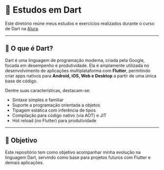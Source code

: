 # 🎯 Estudos em Dart

Este diretório reúne meus estudos e exercícios realizados durante o curso de Dart na [Alura](https://www.alura.com.br/).

---

## 💬 O que é Dart?

Dart é uma linguagem de programação moderna, criada pela Google, focada em desempenho e produtividade. Ela é amplamente utilizada no desenvolvimento de aplicações multiplataforma com **Flutter**, permitindo criar apps nativos para **Android, iOS, Web e Desktop** a partir de uma única base de código.

Dentre suas características, destacam-se:

- Sintaxe simples e familiar
- Suporte a programação orientada a objetos
- Tipagem estática com inferência de tipos
- Compilação para código nativo (via AOT) e JIT
- Hot reload (no Flutter) para produtividade

---

## 🧪 Objetivo

Este repositório tem como objetivo acompanhar minha evolução na linguagem Dart, servindo como base para projetos futuros com Flutter e demais aplicações.

